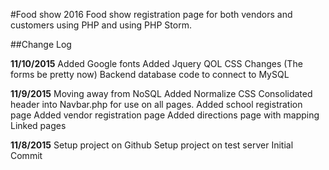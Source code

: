 #Food show 2016
Food show registration page for both vendors and customers using PHP and using PHP Storm.

##Change Log

**11/10/2015**
Added Google fonts
Added Jquery
QOL CSS Changes (The forms be pretty now)
Backend database code to connect to MySQL

**11/9/2015**
Moving away from NoSQL
Added Normalize CSS
Consolidated header into Navbar.php for use on all pages.
Added school registration page
Added vendor registration page
Added directions page with mapping
Linked pages

**11/8/2015**
Setup project on Github
Setup project on test server
Initial Commit